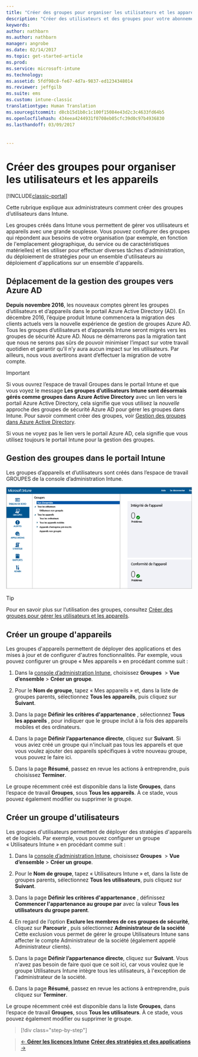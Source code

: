 ```yaml
---
title: "Créer des groupes pour organiser les utilisateurs et les appareils | Microsoft Docs"
description: "Créer des utilisateurs et des groupes pour votre abonnement Intune"
keywords: 
author: nathbarn
ms.author: nathbarn
manager: angrobe
ms.date: 02/14/2017
ms.topic: get-started-article
ms.prod: 
ms.service: microsoft-intune
ms.technology: 
ms.assetid: 5fdf98c8-fe67-4d7a-9837-ed1234348014
ms.reviewer: jeffgilb
ms.suite: ems
ms.custom: intune-classic
translationtype: Human Translation
ms.sourcegitcommit: d8cb15d1b8c1c100f15084e43d2c3c4633fd64b5
ms.openlocfilehash: 434eea4244931f0708eb05cfc39d0c97b4936830
ms.lasthandoff: 03/09/2017


---
```



# <a name="create-groups-to-organize-users-and-devices"></a>Créer des groupes pour organiser les utilisateurs et les appareils

[!INCLUDE[classic-portal](../includes/classic-portal.md)]

Cette rubrique explique aux administrateurs comment créer des groupes d’utilisateurs dans Intune.

Les groupes créés dans Intune vous permettent de gérer vos utilisateurs et appareils avec une grande souplesse. Vous pouvez configurer des groupes qui répondent aux besoins de votre organisation (par exemple, en fonction de l'emplacement géographique, du service ou de caractéristiques matérielles) et les utiliser pour effectuer diverses tâches d'administration, du déploiement de stratégies pour un ensemble d'utilisateurs au déploiement d'applications sur un ensemble d'appareils.

## <a name="group-management-moving-to-azure-ad"></a>Déplacement de la gestion des groupes vers Azure AD

**Depuis novembre 2016**, les nouveaux comptes gèrent les groupes d’utilisateurs et d’appareils dans le portail Azure Active Directory (AD). En décembre 2016, l’équipe produit Intune commencera la migration des clients actuels vers la nouvelle expérience de gestion de groupes Azure AD. Tous les groupes d’utilisateurs et d’appareils Intune seront migrés vers les groupes de sécurité Azure AD. Nous ne démarrerons pas la migration tant que nous ne serons pas sûrs de pouvoir minimiser l’impact sur votre travail quotidien et garantir qu’il n’y aura aucun impact sur les utilisateurs. Par ailleurs, nous vous avertirons avant d’effectuer la migration de votre compte.


>[!IMPORTANT]
>
>Si vous ouvrez l’espace de travail Groupes dans le portail Intune et que vous voyez le message **Les groupes d’utilisateurs Intune sont désormais gérés comme groupes dans Azure Active Directory** avec un lien vers le portail Azure Active Directory, cela signifie que vous utilisez la *nouvelle* approche des groupes de sécurité Azure AD pour gérer les groupes dans Intune. Pour savoir comment créer des groupes, voir [Gestion des groupes dans Azure Active Directory](https://docs.microsoft.com/azure/active-directory/active-directory-groups-create-azure-portal).
>
>Si vous ne voyez pas le lien vers le portail Azure AD, cela signifie que vous utilisez toujours le portail Intune pour la gestion des groupes.

## <a name="group-management-in-the-intune-portal"></a>Gestion des groupes dans le portail Intune

Les groupes d’appareils et d’utilisateurs sont créés dans l’espace de travail GROUPES de la console d’administration Intune.

![Espace de travail Groupe de la console d’administration](./media/groups.png)


> [!TIP]
> Pour en savoir plus sur l’utilisation des groupes, consultez [Créer des groupes pour gérer les utilisateurs et les appareils](/intune/deploy-use/use-groups-to-manage-users-and-devices-with-microsoft-intune).


## <a name="create-a-device-group"></a>Créer un groupe d'appareils
Les groupes d'appareils permettent de déployer des applications et des mises à jour et de configurer d'autres fonctionnalités. Par exemple, vous pouvez configurer un groupe « Mes appareils » en procédant comme suit :

1.  Dans la [console d’administration Intune](https://manage.microsoft.com/), choisissez **Groupes**  > **Vue d’ensemble** > **Créer un groupe**.

2.  Pour le **Nom de groupe**, tapez « Mes appareils » et, dans la liste de groupes parents, sélectionnez **Tous les appareils**, puis cliquez sur **Suivant**.

3.  Dans la page **Définir les critères d'appartenance** , sélectionnez **Tous les appareils** , pour indiquer que le groupe inclut à la fois des appareils mobiles et des ordinateurs.

4.  Dans la page **Définir l’appartenance directe**, cliquez sur **Suivant**. Si vous aviez créé un groupe qui n'incluait pas tous les appareils et que vous voulez ajouter des appareils spécifiques à votre nouveau groupe, vous pouvez le faire ici.

5.  Dans la page **Résumé**, passez en revue les actions à entreprendre, puis choisissez **Terminer**.

Le groupe récemment créé est disponible dans la liste **Groupes**, dans l’espace de travail **Groupes**, sous **Tous les appareils**. À ce stade, vous pouvez également modifier ou supprimer le groupe.

## <a name="create-a-user-group"></a>Créer un groupe d'utilisateurs
Les groupes d'utilisateurs permettent de déployer des stratégies d'appareils et de logiciels. Par exemple, vous pouvez configurer un groupe « Utilisateurs Intune » en procédant comme suit :

1.  Dans la [console d’administration Intune](https://manage.microsoft.com/), choisissez **Groupes**  > **Vue d’ensemble** > **Créer un groupe**.

2.  Pour le **Nom de groupe**, tapez « Utilisateurs Intune » et, dans la liste de groupes parents, sélectionnez **Tous les utilisateurs**, puis cliquez sur **Suivant**.

3.  Dans la page **Définir les critères d'appartenance** , définissez **Commencer l'appartenance au groupe par** avec la valeur **Tous les utilisateurs du groupe parent**.

4.  En regard de l’option **Exclure les membres de ces groupes de sécurité**, cliquez sur **Parcourir** , puis sélectionnez **Administrateur de la société** Cette exclusion vous permet de gérer le groupe Utilisateurs Intune sans affecter le compte Administrateur de la société (également appelé Administrateur clients).

5.  Dans la page **Définir l’appartenance directe**, cliquez sur **Suivant**. Vous n'avez pas besoin de faire quoi que ce soit ici, car vous voulez que le groupe Utilisateurs Intune intègre tous les utilisateurs, à l'exception de l'administrateur de la société.

6.  Dans la page **Résumé**, passez en revue les actions à entreprendre, puis cliquez sur **Terminer**.

Le groupe récemment créé est disponible dans la liste **Groupes**, dans l’espace de travail **Groupes**, sous **Tous les utilisateurs**. À ce stade, vous pouvez également modifier ou supprimer le groupe.

>[!div class="step-by-step"]

>[&larr; **Gérer les licences Intune**](.\start-with-a-paid-subscription-to-microsoft-intune-step-4.md)       [**Créer des stratégies et des applications** &rarr;](.\start-with-a-paid-subscription-to-microsoft-intune-step-6.md)  

